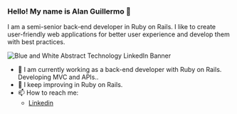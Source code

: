 ### Hello! My name is Alan Guillermo 👋
I am a semi-senior back-end developer in Ruby on Rails. I like to create user-friendly web applications for better user experience and develop them with best practices.

![Blue and White Abstract Technology LinkedIn Banner](https://user-images.githubusercontent.com/31216472/120875079-8cd8eb00-c56f-11eb-8de1-23ed469c1724.gif)

- 🔭 I am currently working as a back-end developer with Ruby on Rails. Developing MVC and APIs..
- 🌱 I keep improving in Ruby on Rails.
- 📫 How to reach me:
  - [Linkedin](https://www.linkedin.com/in/alang2016/)

<!--
**ALAN1MACIAS/ALAN1MACIAS** is a ✨ _special_ ✨ repository because its `README.md` (this file) appears on your GitHub profile.

Here are some ideas to get you started:

- 🔭 I’m currently working on ...
- 🌱 I’m currently learning ...
- 👯 I’m looking to collaborate on ...
- 🤔 I’m looking for help with ...
- 💬 Ask me about ...
- 📫 How to reach me: ...
- 😄 Pronouns: ...
- ⚡ Fun fact: ...
-->

